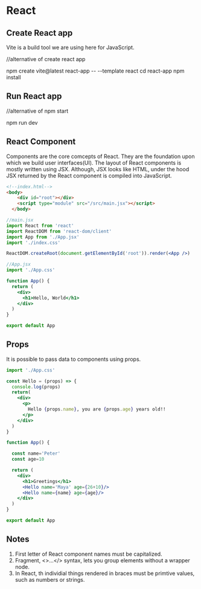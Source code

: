 # React

## Create React app

Vite is a build tool we are using here for JavaScript.

//alternative of create react app

npm create vite@latest react-app -- --template react
cd react-app
npm install

## Run React app

//alternative of npm start

npm run dev

## React Component

Components are the core comcepts of React. They are the foundation upon which we build user interfaces(UI).
The layout of React components is mostly written using JSX. Although, JSX looks like HTML, under the hood
JSX returned by the React component is compiled into JavaScript.

```html
<!--index.html-->
<body>
    <div id="root"></div>
    <script type="module" src="/src/main.jsx"></script>
  </body>
```

```jsx
//main.jsx
import React from 'react'
import ReactDOM from 'react-dom/client'
import App from './App.jsx'
import './index.css'

ReactDOM.createRoot(document.getElementById('root')).render(<App />)
```

```jsx
//App.jsx
import './App.css'

function App() {
  return (
    <div>
      <h1>Hello, World</h1>
    </div>
  )
}

export default App
```

## Props

It is possible to pass data to components using props.

```jsx
import './App.css'

const Hello = (props) => {
  console.log(props)
  return(
    <div>
      <p>
        Hello {props.name}, you are {props.age} years old!!
      </p>
    </div>
  )
}

function App() {

  const name='Peter'
  const age=10

  return (
    <div>
      <h1>Greetings</h1>
      <Hello name='Maya' age={26+10}/>
      <Hello name={name} age={age}/>
    </div>
  )
}

export default App

```

## Notes

1. First letter of React component names must be capitalized.
2. Fragment, <>...</> syntax, lets you group elements without a wrapper node.
3. In React, th individial things rendered in braces must be primtive values, such as numbers or strings.
